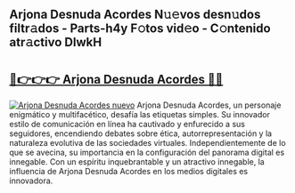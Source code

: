 ## Arjona Desnuda Acordes N𝚞𝚎vos desn𝚞dos filtr𝚊dos - Parts-h4y F𝚘tos vid𝚎o - C𝚘ntenido atr𝚊ctivo DlwkH

# <h2><a href="http://mbckny.tromn.icu/?c=Arjona+Desnuda+Acordes">🔗👉👉👉 Arjona Desnuda Acordes 🔗🔗</a></h2>

[![Arjona Desnuda Acordes nuevo](https://i.imgur.com/pEAQMta.gif)](http://mbckny.tromn.icu/?c=Arjona+Desnuda+Acordes)
Arjona Desnuda Acordes, un personaje enigmático y multifacético, desafía las etiquetas simples. Su innovador estilo de comunicación en línea ha cautivado y enfurecido a sus seguidores, encendiendo debates sobre ética, autorrepresentación y la naturaleza evolutiva de las sociedades virtuales. Independientemente de lo que se avecina, su importancia en la configuración del panorama digital es innegable. Con un espíritu inquebrantable y un atractivo innegable, la influencia de Arjona Desnuda Acordes en los medios digitales es innovadora.
